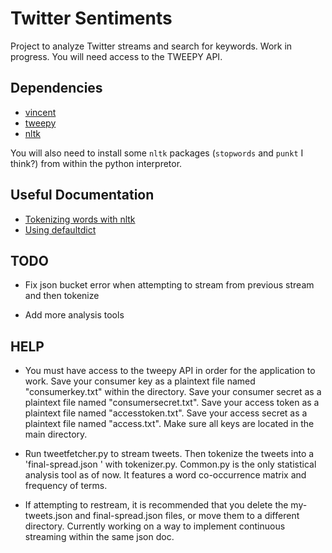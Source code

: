 # Twitter Sentiments

Project to analyze Twitter streams and search for keywords. Work in progress. You will need access to the TWEEPY API.

## Dependencies 
- [vincent](https://vincent.readthedocs.io/en/latest/#)
- [tweepy](https://github.com/tweepy/tweepy)
- [nltk](https://github.com/nltk/nltk)

You will also need to install some `nltk` packages (`stopwords` and `punkt` I think?) from within the python interpretor. 

## Useful Documentation
- [Tokenizing words with nltk](https://pythonspot.com/tokenizing-words-and-sentences-with-nltk/)
- [Using defaultdict](https://medium.com/swlh/python-collections-defaultdict-dictionary-with-default-values-and-automatic-keys-305540540d2a)

## TODO

- Fix json bucket error when attempting to stream from previous stream and then tokenize

- Add more analysis tools

## HELP

- You must have access to the tweepy API in order for the application to work. Save your consumer key as a plaintext file named "consumerkey.txt" within the directory. Save your consumer secret as a plaintext file named "consumersecret.txt". Save your access token as a plaintext file named "accesstoken.txt". Save your access secret as a plaintext file named "access.txt". Make sure all keys are located in the main directory. 

- Run tweetfetcher.py to stream tweets. Then tokenize the tweets into a 'final-spread.json ' with tokenizer.py. Common.py is the only statistical analysis tool as of now. It features a word co-occurrence matrix and frequency of terms. 

- If attempting to restream, it is recommended that you delete the my-tweets.json and final-spread.json files, or move them to a different directory. Currently working on a way to implement continuous streaming within the same json doc. 
